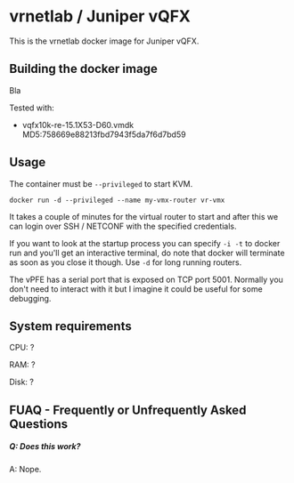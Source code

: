 vrnetlab / Juniper vQFX
=======================
This is the vrnetlab docker image for Juniper vQFX.

Building the docker image
-------------------------
Bla

Tested with:
 * vqfx10k-re-15.1X53-D60.vmdk  MD5:758669e88213fbd7943f5da7f6d7bd59

Usage
-----
The container must be `--privileged` to start KVM.
```
docker run -d --privileged --name my-vmx-router vr-vmx
```
It takes a couple of minutes for the virtual router to start and after this we
can login over SSH / NETCONF with the specified credentials.

If you want to look at the startup process you can specify `-i -t` to docker
run and you'll get an interactive terminal, do note that docker will terminate
as soon as you close it though. Use `-d` for long running routers.

The vPFE has a serial port that is exposed on TCP port 5001. Normally you don't
need to interact with it but I imagine it could be useful for some debugging.

System requirements
-------------------
CPU: ?

RAM: ?

Disk: ?

FUAQ - Frequently or Unfrequently Asked Questions
-------------------------------------------------
##### Q: Does this work?
A: Nope.
